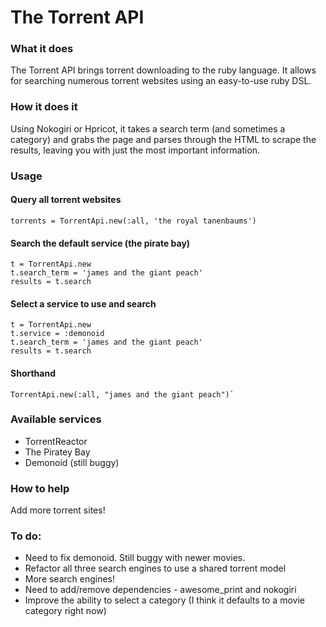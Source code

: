 The Torrent API
===============



### What it does

The Torrent API brings torrent downloading to the ruby language. It allows for searching numerous torrent websites using an easy-to-use ruby DSL.

### How it does it

Using Nokogiri or Hpricot, it takes a search term (and sometimes a category) and grabs the page and parses through the HTML to scrape the results, leaving you with just the most important information.

### Usage

#### Query all torrent websites

    torrents = TorrentApi.new(:all, 'the royal tanenbaums')

#### Search the default service (the pirate bay)

    t = TorrentApi.new
    t.search_term = 'james and the giant peach'
    results = t.search

#### Select a service to use and search

    t = TorrentApi.new
    t.service = :demonoid
    t.search_term = 'james and the giant peach'
    results = t.search

#### Shorthand

    TorrentApi.new(:all, "james and the giant peach")`




### Available services

* TorrentReactor
* The Piratey Bay
* Demonoid (still buggy)

### How to help

Add more torrent sites!

### To do:
* Need to fix demonoid. Still buggy with newer movies.
* Refactor all three search engines to use a shared torrent model
* More search engines!
* Need to add/remove dependencies - awesome_print and nokogiri
* Improve the ability to select a category (I think it defaults to a movie category right now)
